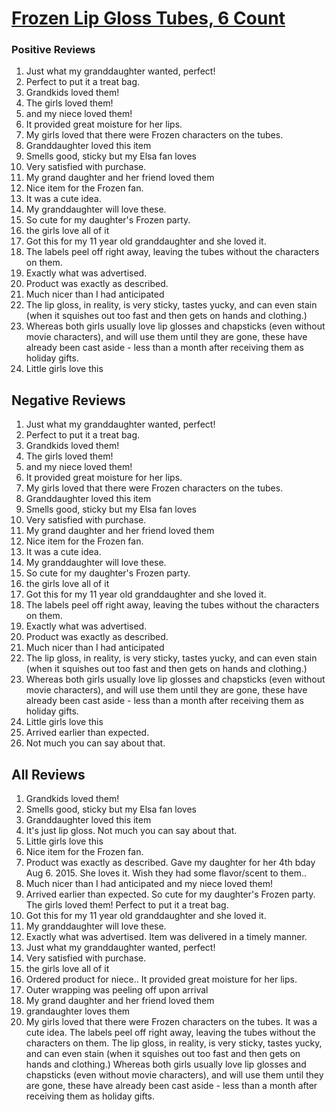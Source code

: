 # [Frozen Lip Gloss Tubes, 6 Count](https://products.checkmycream.com/products/Frozen-Lip-Gloss-Tubes-6-Count.html)

### Positive Reviews

<ol>
      <li>Just what my granddaughter wanted, perfect!</li>
      <li>Perfect to put it a treat bag.</li>
      <li>Grandkids loved them!</li>
      <li>The girls loved them!</li>
      <li>and my niece loved them!</li>
      <li>It provided great moisture for her lips.</li>
      <li>My girls loved that there were Frozen characters on the tubes.  </li>
      <li>Granddaughter loved this item</li>
      <li>Smells good, sticky but my Elsa fan loves</li>
      <li>Very satisfied with purchase.</li>
      <li>My grand daughter and her friend loved them</li>
      <li>Nice item for the Frozen fan.</li>
      <li>It was a cute idea.  </li>
      <li>My granddaughter will love these.</li>
      <li>So cute for my daughter&#x27;s Frozen party.</li>
      <li>the girls love all of it</li>
      <li>Got this for my 11 year old granddaughter and she loved it.</li>
      <li>The labels peel off right away, leaving the tubes without the characters on them.  </li>
      <li>Exactly what was advertised.</li>
      <li>Product was exactly as described.</li>
      <li>Much nicer than I had anticipated</li>
      <li>The lip gloss, in reality, is very sticky, tastes yucky, and can even stain (when it squishes out too fast and then gets on hands and clothing.)  </li>
      <li>Whereas both girls usually love lip glosses and chapsticks (even without movie characters), and will use them until they are gone, these have already been cast aside - less than a month after receiving them as holiday gifts.</li>
      <li>Little girls love this</li>
</ol>


<h2>Negative Reviews</h2>
<ol>
<li> Just what my granddaughter wanted, perfect!</li>
<li> Perfect to put it a treat bag.</li>
<li> Grandkids loved them!</li>
<li> The girls loved them!</li>
<li> and my niece loved them!</li>
<li> It provided great moisture for her lips.</li>
<li> My girls loved that there were Frozen characters on the tubes.  </li>
<li> Granddaughter loved this item</li>
<li> Smells good, sticky but my Elsa fan loves</li>
<li> Very satisfied with purchase.</li>
<li> My grand daughter and her friend loved them</li>
<li> Nice item for the Frozen fan.</li>
<li> It was a cute idea.  </li>
<li> My granddaughter will love these.</li>
<li> So cute for my daughter&#x27;s Frozen party.</li>
<li> the girls love all of it</li>
<li> Got this for my 11 year old granddaughter and she loved it.</li>
<li> The labels peel off right away, leaving the tubes without the characters on them.  </li>
<li> Exactly what was advertised.</li>
<li> Product was exactly as described.</li>
<li> Much nicer than I had anticipated</li>
<li> The lip gloss, in reality, is very sticky, tastes yucky, and can even stain (when it squishes out too fast and then gets on hands and clothing.)  </li>
<li> Whereas both girls usually love lip glosses and chapsticks (even without movie characters), and will use them until they are gone, these have already been cast aside - less than a month after receiving them as holiday gifts.</li>
<li> Little girls love this</li>
<li> Arrived earlier than expected.</li>
<li> Not much you can say about that.</li>
</ol>

<h2>All Reviews</h2>

<ol>
    <li> Grandkids loved them!</li>
    <li> Smells good, sticky but my Elsa fan loves</li>
    <li> Granddaughter loved this item</li>
    <li> It&#x27;s just lip gloss.  Not much you can say about that.</li>
    <li> Little girls love this</li>
    <li> Nice item for the Frozen fan.</li>
    <li> Product was exactly as described. Gave my daughter for her 4th bday Aug 6.  2015. She loves it. Wish they had some flavor/scent to them..</li>
    <li> Much nicer than I had anticipated and my niece loved them!</li>
    <li> Arrived earlier than expected. So cute for my daughter&#x27;s Frozen party. The girls loved them! Perfect to put it a treat bag.</li>
    <li> Got this for my 11 year old granddaughter and she loved it.</li>
    <li> My granddaughter will love these.</li>
    <li> Exactly what was advertised. Item was delivered in a timely manner.</li>
    <li> Just what my granddaughter wanted, perfect!</li>
    <li> Very satisfied with purchase.</li>
    <li> the girls love all of it</li>
    <li> Ordered product for niece.. It provided great moisture for her lips.</li>
    <li> Outer wrapping was peeling off upon arrival</li>
    <li> My grand daughter and her friend loved them</li>
    <li> grandaughter loves them</li>
    <li> My girls loved that there were Frozen characters on the tubes.  It was a cute idea.  The labels peel off right away, leaving the tubes without the characters on them.  The lip gloss, in reality, is very sticky, tastes yucky, and can even stain (when it squishes out too fast and then gets on hands and clothing.)  Whereas both girls usually love lip glosses and chapsticks (even without movie characters), and will use them until they are gone, these have already been cast aside - less than a month after receiving them as holiday gifts.</li>
</ol>




